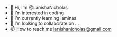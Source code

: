 - 👋 Hi, I’m @LanishaNicholas
- 👀 I’m interested in coding
- 🌱 I’m currently learning laminas
- 💞️ I’m looking to collaborate on ...
- 📫 How to reach me lanishanicholas@gmail.com

<!---
LanishaNicholas/LanishaNicholas is a ✨ special ✨ repository because its `README.md` (this file) appears on your GitHub profile.
You can click the Preview link to take a look at your changes.
--->
